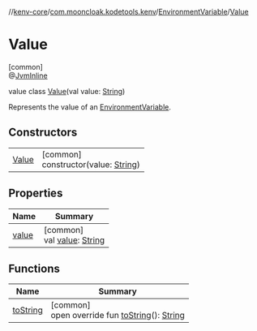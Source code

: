 //[kenv-core](../../../../index.md)/[com.mooncloak.kodetools.kenv](../../index.md)/[EnvironmentVariable](../index.md)/[Value](index.md)

# Value

[common]\
@[JvmInline](https://kotlinlang.org/api/core/kotlin-stdlib/kotlin.jvm/-jvm-inline/index.html)

value class [Value](index.md)(val value: [String](https://kotlinlang.org/api/core/kotlin-stdlib/kotlin/-string/index.html))

Represents the value of an [EnvironmentVariable](../index.md).

## Constructors

| | |
|---|---|
| [Value](-value.md) | [common]<br>constructor(value: [String](https://kotlinlang.org/api/core/kotlin-stdlib/kotlin/-string/index.html)) |

## Properties

| Name | Summary |
|---|---|
| [value](value.md) | [common]<br>val [value](value.md): [String](https://kotlinlang.org/api/core/kotlin-stdlib/kotlin/-string/index.html) |

## Functions

| Name | Summary |
|---|---|
| [toString](to-string.md) | [common]<br>open override fun [toString](to-string.md)(): [String](https://kotlinlang.org/api/core/kotlin-stdlib/kotlin/-string/index.html) |
